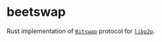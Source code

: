# beetswap

Rust implementation of [`Bitswap`] protocol for [`libp2p`].


[`Bitswap`]: https://specs.ipfs.tech/bitswap-protocol/
[`libp2p`]: https://docs.rs/libp2p
